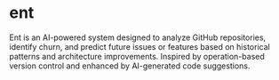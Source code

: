 # ent
Ent is an AI-powered system designed to analyze GitHub repositories, identify churn, and predict future issues or features based on historical patterns and architecture improvements. Inspired by operation-based version control and enhanced by AI-generated code suggestions.
